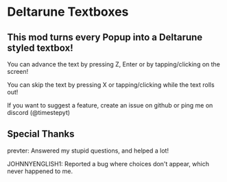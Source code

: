 # Deltarune Textboxes

## This mod turns every <cb>Popup</c> into a <cr>Deltarune</c> styled textbox!

You can <cj>advance</c> the text by pressing <cy>Z</c>, <cy>Enter</c> or by </cy>tapping</c>/</cy>clicking</c> on the screen!

You can <cj>skip</c> the text by pressing <cy>X</c> or <cy>tapping</c>/<cy>clicking</c> while the text rolls out!

If you want to suggest a feature, create an issue on github or ping me on discord (@timestepyt)


## Special Thanks
<cr>prevter</c>: Answered my stupid questions, and helped a lot!

JOHNNYENGLISH1: Reported a bug where choices don't appear, which never happened to me.
